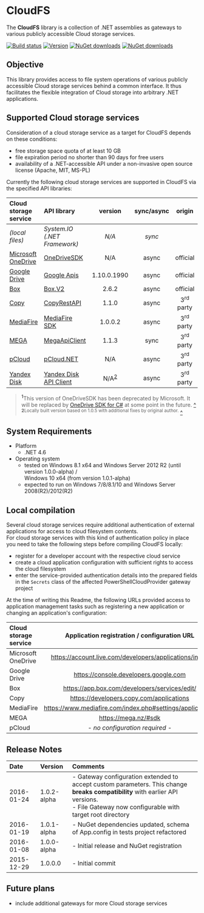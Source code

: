 # CloudFS
The **CloudFS** library is a collection of .NET assemblies as gateways to various publicly accessible Cloud storage services.

[![Build status](https://ci.appveyor.com/api/projects/status/wjyq2wugi651ut0x/branch/master?svg=true)](https://ci.appveyor.com/project/viciousviper/cloudfs)
[![Version](https://img.shields.io/nuget/v/CloudFS.svg)](https://www.nuget.org/packages/CloudFS)
[![NuGet downloads](https://img.shields.io/nuget/dt/CloudFS.svg)](https://www.nuget.org/packages/CloudFS)
[![NuGet downloads](https://img.shields.io/nuget/dt/CloudFS-Signed.svg)](https://www.nuget.org/packages/CloudFS-Signed)

## Objective

This library provides access to file system operations of various publicly accessible Cloud storage services behind a common interface. It thus facilitates the flexible integration of Cloud storage into arbitrary .NET applications.

## Supported Cloud storage services

Consideration of a cloud storage service as a target for CloudFS depends on these conditions:

- free storage space quota of at least 10 GB
- file expiration period no shorter than 90 days for free users
- availability of a .NET-accessible API under a non-invasive open source license (Apache, MIT, MS-PL)

Currently the following cloud storage services are supported in CloudFS via the specified API libraries:

| Cloud storage service                                            | API library                                                             | version     | sync/async | origin    | status |
| :--------------------------------------------------------------- | :---------------------------------------------------------------------- | :---------: | :--------: | :-------: | :----: |
| *(local files)*                                                  | *System.IO (.NET Framework)*                                            | *N/A*       | *sync*     |           | stable |
| [Microsoft OneDrive](https://onedrive.live.com/ "OneDrive")      | [OneDriveSDK](https://github.com/OneDrive/onedrive-explorer-win)        | N/A         | async      | official  | stable<sup id="a1">[1](#f1)</sup> |
| [Google Drive](https://drive.google.com/ "Google Drive")         | [Google Apis](https://github.com/google/google-api-dotnet-client)       | 1.10.0.1990 | async      | official  | stable |
| [Box](https://app.box.com/ "Box")                                | [Box.V2](https://github.com/box/box-windows-sdk-v2)                     | 2.6.2       | async      | official  | stable |
| [Copy](https://www.copy.com/ "Copy")                             | [CopyRestAPI](https://github.com/saguiitay/CopyRestAPI)                 | 1.1.0       | async      | 3<sup>rd</sup> party | experimental |
| [MediaFire](https://www.mediafire.com "MediaFire")               | [MediaFire SDK](https://github.com/MediaFire/mediafire-csharp-open-sdk) | 1.0.0.2     | async      | 3<sup>rd</sup> party | experimental |
| [MEGA](https://mega.co.nz/ "MEGA")                               | [MegaApiClient](https://github.com/gpailler/MegaApiClient)              | 1.1.3       | sync       | 3<sup>rd</sup> party | stable |
| [pCloud](https://www.pcloud.com/ "pCloud")                       | [pCloud.NET](https://github.com/nirinchev/pCloud.NET)                   | N/A         | async      | 3<sup>rd</sup> party | stable |
| [Yandex Disk](https://disk.yandex.com/client/disk "Yandex Disk") | [Yandex Disk API Client](https://github.com/raidenyn/yandexdisk.client) | N/A<sup id="a2">[2](#f2)</sup>  | async      | 3<sup>rd</sup> party | experimental |

> <sup><b id="f1">1</b></sup>This version of OneDriveSDK has been deprecated by Microsoft. It will be replaced by [OneDrive SDK for C#](https://github.com/OneDrive/onedrive-sdk-csharp) at some point in the future. [^](#a1)
> <sup><b id="f2">2</b>Locally built version based on 1.0.5 with additional fixes by original author.</sup> [^](#a2)

## System Requirements

- Platform
  - .NET 4.6
- Operating system
  - tested on Windows 8.1 x64 and Windows Server 2012 R2 (until version 1.0.0-alpha) /<br/>Windows 10 x64 (from version 1.0.1-alpha)
  - expected to run on Windows 7/8/8.1/10 and Windows Server 2008(R2)/2012(R2)

## Local compilation

Several cloud storage services require additional authentication of external applications for access to cloud filesystem contents.<br/>For cloud storage services with this kind of authentication policy in place you need to take the following steps before compiling CloudFS locally:

- register for a developer account with the respective cloud service
- create a cloud application configuration with sufficient rights to access the cloud filesystem
- enter the service-provided authentication details into the prepared fields in the `Secrets` class of the affected PowerShellCloudProvider gateway project

At the time of writing this Readme, the following URLs provided access to application management tasks such as registering a new application or changing an application's configuration:

| Cloud storage service | Application registration / configuration URL           |
| :-------------------- | :----------------------------------------------------: |
| Microsoft OneDrive    | https://account.live.com/developers/applications/index |
| Google Drive          | https://console.developers.google.com                  |
| Box                   | https://app.box.com/developers/services/edit/          |
| Copy                  | https://developers.copy.com/applications               |
| MediaFire             | https://www.mediafire.com/index.php#settings/applications |
| MEGA                  | https://mega.nz/#sdk                                   |
| pCloud                | *- no configuration required -*                        |

## Release Notes

| Date       | Version     | Comments                                                                       |
| :--------- | :---------- | :----------------------------------------------------------------------------- |
| 2016-01-24 | 1.0.2-alpha | - Gateway configuration extended to accept custom parameters. This change **breaks compatibility** with earlier API versions.<br/>- File Gateway now configurable with target root directory |
| 2016-01-19 | 1.0.1-alpha | - NuGet dependencies updated, schema of App.config in tests project refactored |
| 2016-01-08 | 1.0.0-alpha | - Initial release and NuGet registration                                       |
| 2015-12-29 | 1.0.0.0     | - Initial commit                                                               |

## Future plans

- include additional gateways for more Cloud storage services
